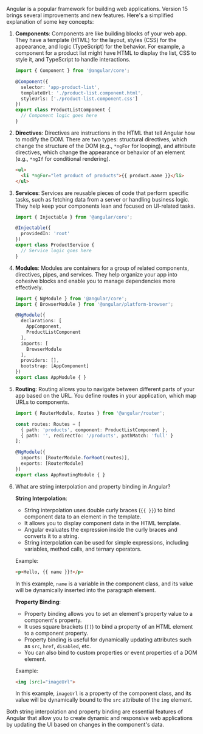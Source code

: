 Angular is a popular framework for building web applications. Version 15 brings several improvements and new features. Here's a simplified explanation of some key concepts:

1. **Components**: Components are like building blocks of your web app. They have a template (HTML) for the layout, styles (CSS) for the appearance, and logic (TypeScript) for the behavior. For example, a component for a product list might have HTML to display the list, CSS to style it, and TypeScript to handle interactions.

   ```typescript
   import { Component } from '@angular/core';

   @Component({
     selector: 'app-product-list',
     templateUrl: './product-list.component.html',
     styleUrls: ['./product-list.component.css']
   })
   export class ProductListComponent {
     // Component logic goes here
   }
   ```

2. **Directives**: Directives are instructions in the HTML that tell Angular how to modify the DOM. There are two types: structural directives, which change the structure of the DOM (e.g., `*ngFor` for looping), and attribute directives, which change the appearance or behavior of an element (e.g., `*ngIf` for conditional rendering).

   ```html
   <ul>
     <li *ngFor="let product of products">{{ product.name }}</li>
   </ul>
   ```

3. **Services**: Services are reusable pieces of code that perform specific tasks, such as fetching data from a server or handling business logic. They help keep your components lean and focused on UI-related tasks.

   ```typescript
   import { Injectable } from '@angular/core';

   @Injectable({
     providedIn: 'root'
   })
   export class ProductService {
     // Service logic goes here
   }
   ```

4. **Modules**: Modules are containers for a group of related components, directives, pipes, and services. They help organize your app into cohesive blocks and enable you to manage dependencies more effectively.

   ```typescript
   import { NgModule } from '@angular/core';
   import { BrowserModule } from '@angular/platform-browser';

   @NgModule({
     declarations: [
       AppComponent,
       ProductListComponent
     ],
     imports: [
       BrowserModule
     ],
     providers: [],
     bootstrap: [AppComponent]
   })
   export class AppModule { }
   ```

5. **Routing**: Routing allows you to navigate between different parts of your app based on the URL. You define routes in your application, which map URLs to components.

   ```typescript
   import { RouterModule, Routes } from '@angular/router';

   const routes: Routes = [
     { path: 'products', component: ProductListComponent },
     { path: '', redirectTo: '/products', pathMatch: 'full' }
   ];

   @NgModule({
     imports: [RouterModule.forRoot(routes)],
     exports: [RouterModule]
   })
   export class AppRoutingModule { }
   ```

6. What are string interpolation and property binding in Angular?

   **String Interpolation**:
   - String interpolation uses double curly braces (`{{ }}`) to bind component data to an element in the template.
   - It allows you to display component data in the HTML template.
   - Angular evaluates the expression inside the curly braces and converts it to a string.
   - String interpolation can be used for simple expressions, including variables, method calls, and ternary operators.

   Example:
   ```html
   <p>Hello, {{ name }}!</p>
   ```

   In this example, `name` is a variable in the component class, and its value will be dynamically inserted into the paragraph element.

   **Property Binding**:
   - Property binding allows you to set an element's property value to a component's property.
   - It uses square brackets (`[]`) to bind a property of an HTML element to a component property.
   - Property binding is useful for dynamically updating attributes such as `src`, `href`, `disabled`, etc.
   - You can also bind to custom properties or event properties of a DOM element.

   Example:
   ```html
   <img [src]="imageUrl">
   ```

   In this example, `imageUrl` is a property of the component class, and its value will be dynamically bound to the `src` attribute of the `img` element.

Both string interpolation and property binding are essential features of Angular that allow you to create dynamic and responsive web applications by updating the UI based on changes in the component's data.
